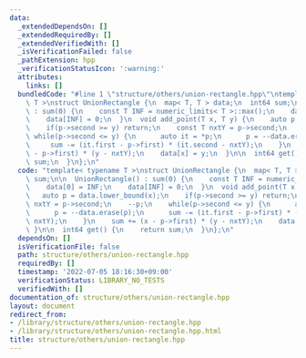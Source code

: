 ```yaml
---
data:
  _extendedDependsOn: []
  _extendedRequiredBy: []
  _extendedVerifiedWith: []
  _isVerificationFailed: false
  _pathExtension: hpp
  _verificationStatusIcon: ':warning:'
  attributes:
    links: []
  bundledCode: "#line 1 \"structure/others/union-rectangle.hpp\"\ntemplate< typename\
    \ T >\nstruct UnionRectangle {\n  map< T, T > data;\n  int64 sum;\n\n  UnionRectangle()\
    \ : sum(0) {\n    const T INF = numeric_limits< T >::max();\n    data[0] = INF;\n\
    \    data[INF] = 0;\n  }\n  void add_point(T x, T y) {\n    auto p = data.lower_bound(x);\n\
    \    if(p->second >= y) return;\n    const T nxtY = p->second;\n    --p;\n   \
    \ while(p->second <= y) {\n      auto it = *p;\n      p = --data.erase(p);\n \
    \     sum -= (it.first - p->first) * (it.second - nxtY);\n    }\n    sum += (x\
    \ - p->first) * (y - nxtY);\n    data[x] = y;\n  }\n\n  int64 get() {\n    return\
    \ sum;\n  }\n};\n"
  code: "template< typename T >\nstruct UnionRectangle {\n  map< T, T > data;\n  int64\
    \ sum;\n\n  UnionRectangle() : sum(0) {\n    const T INF = numeric_limits< T >::max();\n\
    \    data[0] = INF;\n    data[INF] = 0;\n  }\n  void add_point(T x, T y) {\n \
    \   auto p = data.lower_bound(x);\n    if(p->second >= y) return;\n    const T\
    \ nxtY = p->second;\n    --p;\n    while(p->second <= y) {\n      auto it = *p;\n\
    \      p = --data.erase(p);\n      sum -= (it.first - p->first) * (it.second -\
    \ nxtY);\n    }\n    sum += (x - p->first) * (y - nxtY);\n    data[x] = y;\n \
    \ }\n\n  int64 get() {\n    return sum;\n  }\n};\n"
  dependsOn: []
  isVerificationFile: false
  path: structure/others/union-rectangle.hpp
  requiredBy: []
  timestamp: '2022-07-05 18:16:30+09:00'
  verificationStatus: LIBRARY_NO_TESTS
  verifiedWith: []
documentation_of: structure/others/union-rectangle.hpp
layout: document
redirect_from:
- /library/structure/others/union-rectangle.hpp
- /library/structure/others/union-rectangle.hpp.html
title: structure/others/union-rectangle.hpp
---
```

